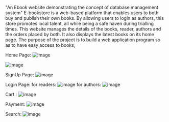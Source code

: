 "An Ebook website demonstrating the concept of database management system" 
E-bookstore is a web-based platform that enables users to both buy and publish their own
books. By allowing users to login as authors, this store promotes local talent, all while being
a safe haven during trialling times.
This website manages the details of the books, reader, authors and the orders placed by both. It also displays the latest books on its home page. The purpose of the project is to build a web application program so as to have easy access to
books;

Home Page:
![image](https://user-images.githubusercontent.com/96201509/190699877-44569cc2-81a3-4508-bef0-8863ff022522.png)

![image](https://user-images.githubusercontent.com/96201509/190701090-2b932265-a131-4c60-bd66-202eb7bbc6fb.png)


SignUp Page:
![image](https://user-images.githubusercontent.com/96201509/190700156-f3b98361-d067-4e8e-8e1e-94cb7356b50b.png)

Login Page:
for readers:
![image](https://user-images.githubusercontent.com/96201509/190700258-dc0f9a75-67a8-4d50-9c82-b142d881913e.png)
for authors:
![image](https://user-images.githubusercontent.com/96201509/190700363-f6ef1d9f-52c3-4a3d-9491-11b891373fd6.png)

Cart :
![image](https://user-images.githubusercontent.com/96201509/190700660-e8075025-ed49-4d8a-96f7-a1e8ffa2077d.png)

Payment:
![image](https://user-images.githubusercontent.com/96201509/190700705-ba8c57db-2036-4652-ad01-9d78c70aefa3.png)

Search:
![image](https://user-images.githubusercontent.com/96201509/190700781-e128f644-ea5f-4dee-bc01-5d4a685ed6a9.png)

